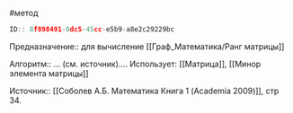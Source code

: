 #метод

```javascript
ID:: 8f898491-0dc5-45cc-e5b9-a8e2c29229bc
```

Предназначение:: для вычисление [[Граф_Математика/Ранг матрицы]]

Алгоритм:: ... (см. источник)....
Использует: [[Матрица]], [[Минор элемента матрицы]]

Источник:: [[Соболев А.Б. Математика Книга 1 (Academia 2009)]], стр 34.